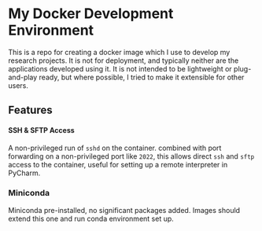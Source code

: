 # My Docker Development Environment

This is a repo for creating a docker image which I use to develop my research projects. It is not for deployment, and typically neither are the applications developed using it. It is not intended to be lightweight or plug-and-play ready, but where possible, I tried to make it extensible for other users.

## Features

#### SSH & SFTP Access
A non-privileged run of `sshd` on the container. combined with port forwarding on a non-privileged port like `2022`, this allows direct `ssh` and `sftp` access to the container, useful for setting up a remote interpreter in PyCharm.

### Miniconda

Miniconda pre-installed, no significant packages added. Images should extend this one and run conda environment set up.
